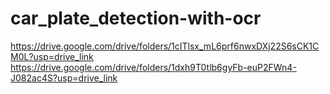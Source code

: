 # car_plate_detection-with-ocr
https://drive.google.com/drive/folders/1cITlsx_mL6prf6nwxDXj22S6sCK1CM0L?usp=drive_link
https://drive.google.com/drive/folders/1dxh9T0tlb6gyFb-euP2FWn4-J082ac4S?usp=drive_link
